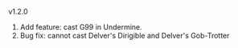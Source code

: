 v1.2.0

1. Add feature: cast G99 in Undermine.
2. Bug fix: cannot cast Delver's Dirigible and Delver's Gob-Trotter
